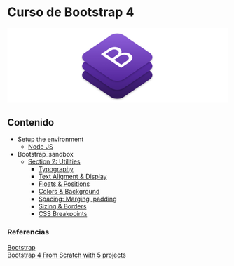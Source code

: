 # Curso de Bootstrap 4

![Bootstrap banner](documentation/bootstraplogo.png)

## Contenido

* Setup the environment
  * [Node JS](https://nodejs.org/en/)
* Bootstrap_sandbox
  * [Section 2: Utilities](https://www.udemy.com/bootstrap-4-from-scratch-with-5-projects/learn/v4/t/lecture/7685182?start=0)
    * [Typography](https://www.udemy.com/bootstrap-4-from-scratch-with-5-projects/learn/v4/t/lecture/7685184?start=0)
    * [Text Aligment & Display](https://www.udemy.com/bootstrap-4-from-scratch-with-5-projects/learn/v4/t/lecture/7685186?start=0)
    * [Floats & Positions](https://www.udemy.com/bootstrap-4-from-scratch-with-5-projects/learn/v4/t/lecture/7685190?start=0)
    * [Colors & Background](https://www.udemy.com/bootstrap-4-from-scratch-with-5-projects/learn/v4/t/lecture/7685192?start=0)
    * [Spacing: Marging, padding](https://www.udemy.com/bootstrap-4-from-scratch-with-5-projects/learn/v4/t/lecture/7685194?start=0)
    * [Sizing & Borders](https://www.udemy.com/bootstrap-4-from-scratch-with-5-projects/learn/v4/t/lecture/7685196?start=0)
    * [CSS Breakpoints](https://www.udemy.com/bootstrap-4-from-scratch-with-5-projects/learn/v4/t/lecture/7685198?start=0)
    

### Referencias

[Bootstrap](https://getbootstrap.com/)  
[Bootstrap 4 From Scratch with 5 projects](https://www.udemy.com/bootstrap-4-from-scratch-with-5-projects/learn/v4/content)  